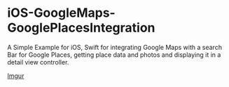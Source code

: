 # iOS-GoogleMaps-GooglePlacesIntegration
A Simple Example for iOS, Swift for  integrating Google Maps with a search Bar for Google Places, getting place data and photos and displaying it in a detail view controller.

[Imgur](https://imgur.com/dFAJVNb.gif)
